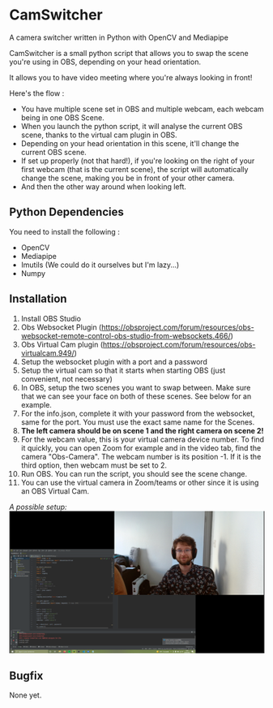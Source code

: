 # CamSwitcher
A camera switcher written in Python with OpenCV and Mediapipe

CamSwitcher is a small python script that allows you to swap the scene you're using in OBS, depending on your head orientation.

It allows you to have video meeting where you're always looking in front!

Here's the flow :

* You have multiple scene set in OBS and multiple webcam, each webcam being in one OBS Scene.
* When you launch the python script, it will analyse the current OBS scene, thanks to the virtual cam plugin in OBS. 
* Depending on your head orientation in this scene, it'll change the current OBS scene.
* If set up properly (not that hard!), if you're looking on the right of your first webcam (that is the current scene), the script will automatically change the scene, making you be in front of your other camera.
* And then the other way around when looking left. 

## Python Dependencies

You need to install the following :
* OpenCV
* Mediapipe
* Imutils (We could do it ourselves but I'm lazy...)
* Numpy

## Installation 
1. Install OBS Studio 
2. Obs Websocket Plugin (https://obsproject.com/forum/resources/obs-websocket-remote-control-obs-studio-from-websockets.466/) 
3. Obs Virtual Cam plugin (https://obsproject.com/forum/resources/obs-virtualcam.949/)
4. Setup the websocket plugin with a port and a password
5. Setup the virtual cam so that it starts when starting OBS (just convenient, not necessary)
6. In OBS, setup the two scenes you want to swap between. Make sure that we can see your face on both of these scenes. See below for an example.
7. For the info.json, complete it with your password from the websocket, same for the port. You must use the exact same name for the Scenes.
8. **The left camera should be on scene 1 and the right camera on scene 2!**
9. For the webcam value, this is your virtual camera device number. To find it quickly, you can open Zoom for example and in the video tab, find the camera "Obs-Camera". The webcam number is its position -1. If it is the third option, then webcam must be set to 2.
10. Run OBS. You can run the script, you should see the scene change.
11. You can use the virtual camera in Zoom/teams or other since it is using an OBS Virtual Cam.

*A possible setup:*
![This is an image](readmeFiles/PossibleSetup.png)

## Bugfix 
None yet.
